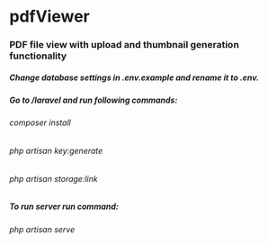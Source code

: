 # pdfViewer
### PDF file view with upload and thumbnail generation functionality

##### Change database settings in .env.example and rename it to .env.
##### Go to /laravel and run following commands:
###### composer install
###### php artisan key:generate
###### php artisan storage:link
##### To run server run command:
###### php artisan serve